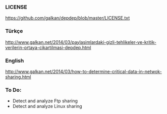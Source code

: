 ### LICENSE
https://github.com/galkan/depdep/blob/master/LICENSE.txt

### Türkçe
http://www.galkan.net/2014/03/paylasimlardaki-gizli-tehlikeler-ve-kritik-verilerin-ortaya-cikartilmasi-depdep.html

### English
http://www.galkan.net/2014/03/how-to-determine-critical-data-in-netwok-sharing.html

### To Do:
- Detect and analyze Ftp sharing
- Detect and analyze Linux sharing
